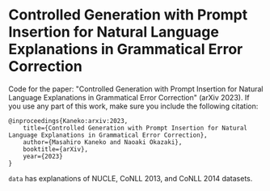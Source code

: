# Controlled Generation with Prompt Insertion for Natural Language Explanations in Grammatical Error Correction

Code for the paper: "Controlled Generation with Prompt Insertion for Natural Language Explanations in Grammatical Error Correction" (arXiv 2023).
If you use any part of this work, make sure you include the following citation:
```
@inproceedings{Kaneko:arxiv:2023,
    title={Controlled Generation with Prompt Insertion for Natural Language Explanations in Grammatical Error Correction},
    author={Masahiro Kaneko and Naoaki Okazaki},
    booktitle={arXiv},
    year={2023}
}
```

`data` has explanations of NUCLE, CoNLL 2013, and CoNLL 2014 datasets.
